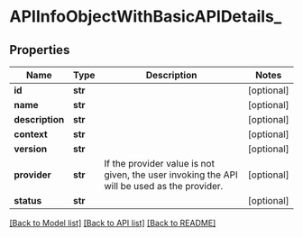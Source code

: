 # APIInfoObjectWithBasicAPIDetails_

## Properties
Name | Type | Description | Notes
------------ | ------------- | ------------- | -------------
**id** | **str** |  | [optional] 
**name** | **str** |  | [optional] 
**description** | **str** |  | [optional] 
**context** | **str** |  | [optional] 
**version** | **str** |  | [optional] 
**provider** | **str** | If the provider value is not given, the user invoking the API will be used as the provider.  | [optional] 
**status** | **str** |  | [optional] 

[[Back to Model list]](../README.md#documentation-for-models) [[Back to API list]](../README.md#documentation-for-api-endpoints) [[Back to README]](../README.md)


